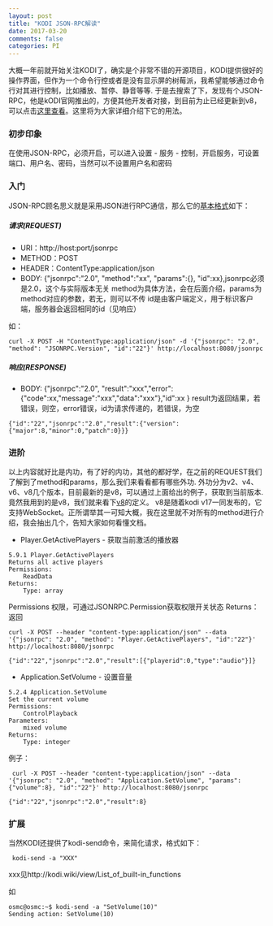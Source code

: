 ```yaml
---
layout: post
title: "KODI JSON-RPC解读"
date: 2017-03-20
comments: false
categories: PI
---
```


大概一年前就开始关注KODI了，确实是个非常不错的开源项目，KODI提供很好的操作界面，但作为一个命令行控或者是没有显示屏的树莓派，我希望能够通过命令行对其进行控制，比如播放、暂停、静音等等. 于是去搜索了下，发现有个JSON-RPC，他是kODI官网推出的，方便其他开发者对接，到目前为止已经更新到v8，可以点击[这里查看](http://kodi.wiki/view/JSON-RPC_API)。这里将为大家详细介绍下它的用法。

### 初步印象

在使用JSON-RPC，必须开启，可以进入设置 - 服务 - 控制，开启服务，可设置端口、用户名、密码，当然可以不设置用户名和密码

### 入门

JSON-RPC顾名思义就是采用JSON进行RPC通信，那么它的[基本格式](http://www.jsonrpc.org/specification)如下：

##### 请求(REQUEST)

* URI：http://host:port/jsonrpc
* METHOD：POST
* HEADER：ContentType:application/json
* BODY: {"jsonrpc":"2.0", "method":"xx", "params":{}, "id":xx},jsonrpc必须是2.0，这个与实际版本无关 method为具体方法，会在后面介绍，params为method对应的参数，若无，则可以不传 id是由客户端定义，用于标识客户端，服务器会返回相同的id（见响应）

如：

```
curl -X POST -H "ContentType:application/json" -d '{"jsonrpc": "2.0", "method": "JSONRPC.Version", "id":"22"}' http://localhost:8080/jsonrpc
```

##### 响应(RESPONSE)

* BODY:  {"jsonrpc":"2.0", "result":"xxx","error":{"code":xx,"message":"xxx","data":"xxx"},"id":xx }  result为返回结果，若错误，则空，error错误，id为请求传递的，若错误，为空


```
{"id":"22","jsonrpc":"2.0","result":{"version":{"major":8,"minor":0,"patch":0}}}
```

### 进阶

以上内容就好比是内功，有了好的内功，其他的都好学，在之前的REQUEST我们了解到了method和params，那么我们来看看都有哪些外功. 外功分为v2、v4、v6、v8几个版本，目前最新的是v8，可以通过上面给出的例子，获取到当前版本. 竟然我用到的是v8，我们就来看下[v8](http://kodi.wiki/view/JSON-RPC_API/v8)的定义。 v8是随着kodi v17一同发布的，它支持WebSocket。正所谓举其一可知大概，我在这里就不对所有的method进行介绍，我会抽出几个，告知大家如何看懂文档。

* Player.GetActivePlayers - 获取当前激活的播放器


```
5.9.1 Player.GetActivePlayers
Returns all active players
Permissions:
    ReadData
Returns:
    Type: array
```
Permissions 权限，可通过JSONRPC.Permission获取权限开关状态
Returns：返回


```
curl -X POST --header "content-type:application/json" --data '{"jsonrpc": "2.0", "method": "Player.GetActivePlayers", "id":"22"}' http://localhost:8080/jsonrpc

{"id":"22","jsonrpc":"2.0","result":[{"playerid":0,"type":"audio"}]}
```


* Application.SetVolume - 设置音量


```
5.2.4 Application.SetVolume
Set the current volume
Permissions:
    ControlPlayback
Parameters:
    mixed volume
Returns:
    Type: integer
```

例子：


```
 curl -X POST --header "content-type:application/json" --data '{"jsonrpc": "2.0", "method": "Application.SetVolume", "params":{"volume":8}, "id":"22"}' http://localhost:8080/jsonrpc
 
{"id":"22","jsonrpc":"2.0","result":8}
```

### 扩展

当然KODI还提供了kodi-send命令，来简化请求，格式如下：


```
 kodi-send -a "XXX"
```

xxx见http://kodi.wiki/view/List_of_built-in_functions

如


```
osmc@osmc:~$ kodi-send -a "SetVolume(10)"
Sending action: SetVolume(10)
```



